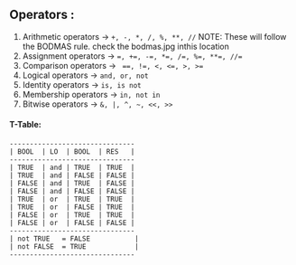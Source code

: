 ## Operators :
1. Arithmetic operators     ->  `+, -, *, /, %, **, //`
    NOTE: These will follow the BODMAS rule. check the bodmas.jpg inthis location
2. Assignment operators     ->  `=, +=, -=, *=, /=, %=, **=, //=`
3. Comparison operators     -> ` ==, !=, <, <=, >, >=`
4. Logical operators        ->  `and, or, not`
5. Identity operators       ->  `is, is not`
6. Membership operators     ->  `in, not in`
7. Bitwise operators        ->  `&, |, ^, ~, <<, >>`


#### T-Table:
```
-------------------------------
| BOOL  | LO  | BOOL  | RES   |
-------------------------------
| TRUE  | and | TRUE  | TRUE  |
| TRUE  | and | FALSE | FALSE |
| FALSE | and | TRUE  | FALSE |
| FALSE | and | FALSE | FALSE |
| TRUE  | or  | TRUE  | TRUE  |
| TRUE  | or  | FALSE | TRUE  |
| FALSE | or  | TRUE  | TRUE  |
| FALSE | or  | FALSE | FALSE |
-------------------------------
| not TRUE   = FALSE           |
| not FALSE  = TRUE            |
-------------------------------
```
